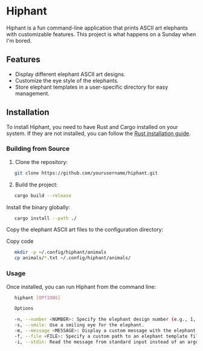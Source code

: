 # Hiphant

Hiphant is a fun command-line application that prints ASCII art elephants with customizable features. This project is what happens on a Sunday when I'm bored.

## Features

- Display different elephant ASCII art designs.
- Customize the eye style of the elephants.
- Store elephant templates in a user-specific directory for easy management.

## Installation

To install Hiphant, you need to have Rust and Cargo installed on your system. If they are not installed, you can follow the [Rust installation guide](https://www.rust-lang.org/tools/install).

### Building from Source

1. Clone the repository:

```bash
   git clone https://github.com/yourusername/hiphant.git
```

2. Build the project:

```bash
   cargo build --release
```

Install the binary globally:

```bash
   cargo install --path ./
```
Copy the elephant ASCII art files to the configuration directory:

Copy code
```bash
   mkdir -p ~/.config/hiphant/animals
   cp animals/*.txt ~/.config/hiphant/animals/

```
### Usage
Once installed, you can run Hiphant from the command line:

```bash
   hiphant [OPTIONS]

   Options

   -n, --number <NUMBER>: Specify the elephant design number (e.g., 1, 2, 3).
   -s, --smile: Use a smiling eye for the elephant.
   -m, --message <MESSAGE>: Display a custom message with the elephant.
   -f, --file <FILE>: Specify a custom path to an elephant template file.
   -i, --stdin: Read the message from standard input instead of an argument.
```
